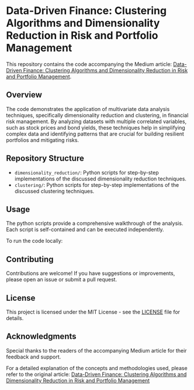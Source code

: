 # Data-Driven Finance: Clustering Algorithms and Dimensionality Reduction in Risk and Portfolio Management

This repository contains the code accompanying the Medium article: [Data-Driven Finance: Clustering Algorithms and Dimensionality Reduction in Risk and Portfolio Management](https://medium.com/@patelmunj2011/data-driven-finance-clustering-algorithms-and-dimensionality-reduction-in-risk-and-portfolio-9eeb055046ad).

## Overview

The code demonstrates the application of multivariate data analysis techniques, specifically dimensionality reduction and clustering, in financial risk management. By analyzing datasets with multiple correlated variables, such as stock prices and bond yields, these techniques help in simplifying complex data and identifying patterns that are crucial for building resilient portfolios and mitigating risks.

## Repository Structure

- `dimensionality_reduction/`: Python scripts for step-by-step implementations of the discussed dimensionality reduction techniques.
- `clustering/`: Python scripts for step-by-step implementations of the discussed clustering techniques.

## Usage

The python scripts provide a comprehensive walkthrough of the analysis. Each script is self-contained and can be executed independently.

To run the code locally:

## Contributing

Contributions are welcome! If you have suggestions or improvements, please open an issue or submit a pull request.

## License

This project is licensed under the MIT License - see the [LICENSE](LICENSE) file for details.

## Acknowledgments

Special thanks to the readers of the accompanying Medium article for their feedback and support.

For a detailed explanation of the concepts and methodologies used, please refer to the original article: [Data-Driven Finance: Clustering Algorithms and Dimensionality Reduction in Risk and Portfolio Management](https://medium.com/@patelmunj2011/data-driven-finance-clustering-algorithms-and-dimensionality-reduction-in-risk-and-portfolio-9eeb055046ad)
